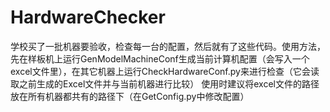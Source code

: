 # HardwareChecker
 学校买了一批机器要验收，检查每一台的配置，然后就有了这些代码。使用方法，先在样板机上运行GenModelMachineConf生成当前计算机配置（会写入一个excel文件里），在其它机器上运行CheckHardwareConf.py来进行检查（它会读取之前生成的Excel文件并与当前机器进行比较）
使用时建议将excel文件的路径放在所有机器都共有的路径下（在GetConfig.py中修改配置）